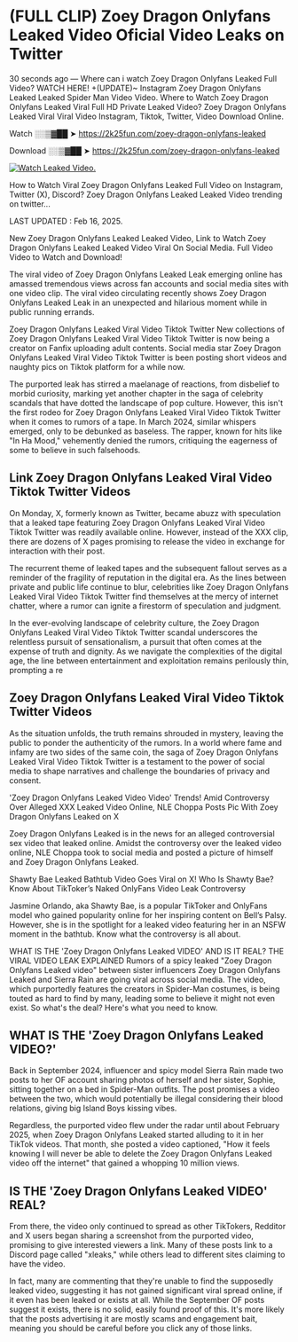 # (FULL CLIP) Zoey Dragon Onlyfans Leaked Video Oficial Video Leaks on Twitter

30 seconds ago — Where can i watch Zoey Dragon Onlyfans Leaked Full Video? WATCH HERE! +(UPDATE)~ Instagram Zoey Dragon Onlyfans Leaked Leaked Spider Man Video Video. Where to Watch Zoey Dragon Onlyfans Leaked Viral Full HD Private Leaked Video? Zoey Dragon Onlyfans Leaked Viral Viral Video Instagram, Tiktok, Twitter, Video Download Online.

Watch ░░▒▓██ ➤ https://2k25fun.com/zoey-dragon-onlyfans-leaked

Download ░░▒▓██ ➤ https://2k25fun.com/zoey-dragon-onlyfans-leaked

[![Watch Leaked Video.](https://miro.medium.com/v2/resize:fit:828/format:webp/1*cilzJN44JGOrTw9NJCrNHA.gif "Watch Leaked Video")](https://2k25fun.com/zoey-dragon-onlyfans-leaked)

How to Watch Viral Zoey Dragon Onlyfans Leaked Full Video on Instagram, Twitter (X), Discord? Zoey Dragon Onlyfans Leaked Leaked Video trending on twitter...

LAST UPDATED : Feb 16, 2025.

New Zoey Dragon Onlyfans Leaked Leaked Video, Link to Watch Zoey Dragon Onlyfans Leaked Leaked Video Viral On Social Media. Full Video Video to Watch and Download!

The viral video of Zoey Dragon Onlyfans Leaked Leak emerging online has amassed tremendous views across fan accounts and social media sites with one video clip. The viral video circulating recently shows Zoey Dragon Onlyfans Leaked Leak in an unexpected and hilarious moment while in public running errands.

Zoey Dragon Onlyfans Leaked Viral Video Tiktok Twitter New collections of Zoey Dragon Onlyfans Leaked Viral Video Tiktok Twitter is now being a creator on Fanfix uploading adult contents. Social media star Zoey Dragon Onlyfans Leaked Viral Video Tiktok Twitter is been posting short videos and naughty pics on Tiktok platform for a while now.

The purported leak has stirred a maelanage of reactions, from disbelief to morbid curiosity, marking yet another chapter in the saga of celebrity scandals that have dotted the landscape of pop culture. However, this isn't the first rodeo for Zoey Dragon Onlyfans Leaked Viral Video Tiktok Twitter when it comes to rumors of a tape. In March 2024, similar whispers emerged, only to be debunked as baseless. The rapper, known for hits like "In Ha Mood," vehemently denied the rumors, critiquing the eagerness of some to believe in such falsehoods.

## Link Zoey Dragon Onlyfans Leaked Viral Video Tiktok Twitter Videos

On Monday, X, formerly known as Twitter, became abuzz with speculation that a leaked tape featuring Zoey Dragon Onlyfans Leaked Viral Video Tiktok Twitter was readily available online. However, instead of the XXX clip, there are dozens of X pages promising to release the video in exchange for interaction with their post.

The recurrent theme of leaked tapes and the subsequent fallout serves as a reminder of the fragility of reputation in the digital era. As the lines between private and public life continue to blur, celebrities like Zoey Dragon Onlyfans Leaked Viral Video Tiktok Twitter find themselves at the mercy of internet chatter, where a rumor can ignite a firestorm of speculation and judgment.

In the ever-evolving landscape of celebrity culture, the Zoey Dragon Onlyfans Leaked Viral Video Tiktok Twitter scandal underscores the relentless pursuit of sensationalism, a pursuit that often comes at the expense of truth and dignity. As we navigate the complexities of the digital age, the line between entertainment and exploitation remains perilously thin, prompting a re

##  Zoey Dragon Onlyfans Leaked Viral Video Tiktok Twitter Videos

As the situation unfolds, the truth remains shrouded in mystery, leaving the public to ponder the authenticity of the rumors. In a world where fame and infamy are two sides of the same coin, the saga of Zoey Dragon Onlyfans Leaked Viral Video Tiktok Twitter is a testament to the power of social media to shape narratives and challenge the boundaries of privacy and consent.

'Zoey Dragon Onlyfans Leaked Video Video' Trends! Amid Controversy Over Alleged XXX Leaked Video Online, NLE Choppa Posts Pic With Zoey Dragon Onlyfans Leaked on X

Zoey Dragon Onlyfans Leaked is in the news for an alleged controversial sex video that leaked online. Amidst the controversy over the leaked video online, NLE Choppa took to social media and posted a picture of himself and Zoey Dragon Onlyfans Leaked.

Shawty Bae Leaked Bathtub Video Goes Viral on X! Who Is Shawty Bae? Know About TikToker’s Naked OnlyFans Video Leak Controversy

Jasmine Orlando, aka Shawty Bae, is a popular TikToker and OnlyFans model who gained popularity online for her inspiring content on Bell’s Palsy. However, she is in the spotlight for a leaked video featuring her in an NSFW moment in the bathtub. Know what the controversy is all about.

WHAT IS THE 'Zoey Dragon Onlyfans Leaked VIDEO' AND IS IT REAL? THE VIRAL VIDEO LEAK EXPLAINED Rumors of a spicy leaked "Zoey Dragon Onlyfans Leaked video" between sister influencers Zoey Dragon Onlyfans Leaked and Sierra Rain are going viral across social media. The video, which purportedly features the creators in Spider-Man costumes, is being touted as hard to find by many, leading some to believe it might not even exist. So what's the deal? Here's what you need to know.

## WHAT IS THE 'Zoey Dragon Onlyfans Leaked VIDEO?'

Back in September 2024, influencer and spicy model Sierra Rain made two posts to her OF account sharing photos of herself and her sister, Sophie, sitting together on a bed in Spider-Man outfits. The post promises a video between the two, which would potentially be illegal considering their blood relations, giving big Island Boys kissing vibes.

Regardless, the purported video flew under the radar until about February 2025, when Zoey Dragon Onlyfans Leaked started alluding to it in her TikTok videos. That month, she posted a video captioned, "How it feels knowing I will never be able to delete the Zoey Dragon Onlyfans Leaked video off the internet" that gained a whopping 10 million views.

## IS THE 'Zoey Dragon Onlyfans Leaked VIDEO' REAL?

From there, the video only continued to spread as other TikTokers, Redditor and X users began sharing a screenshot from the purported video, promising to give interested viewers a link. Many of these posts link to a Discord page called "xleaks," while others lead to different sites claiming to have the video.

In fact, many are commenting that they're unable to find the supposedly leaked video, suggesting it has not gained significant viral spread online, if it even has been leaked or exists at all. While the September OF posts suggest it exists, there is no solid, easily found proof of this. It's more likely that the posts advertising it are mostly scams and engagement bait, meaning you should be careful before you click any of those links.